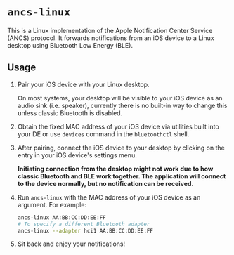 # `ancs-linux`
This is a Linux implementation of the Apple Notification Center Service (ANCS) protocol. It forwards notifications from an iOS device to a Linux desktop using Bluetooth Low Energy (BLE).

## Usage
1. Pair your iOS device with your Linux desktop.
   
   On most systems, your desktop will be visible to your iOS device as an audio sink (i.e. speaker), currently there is no built-in way to change this unless classic Bluetooth is disabled.
2. Obtain the fixed MAC address of your iOS device via utilities built into your DE or use `devices` command in the `bluetoothctl` shell.
3. After pairing, connect the iOS device to your desktop by clicking on the entry in your iOS device's settings menu. 
   
   **Initiating connection from the desktop might not work due to how classic Bluetooth and BLE work together. The application will connect to the device normally, but no notification can be received.**
4. Run `ancs-linux` with the MAC address of your iOS device as an argument. For example:
   ```sh
   ancs-linux AA:BB:CC:DD:EE:FF
   # To specify a different Bluetooth adapter
   ancs-linux --adapter hci1 AA:BB:CC:DD:EE:FF
   ```
5. Sit back and enjoy your notifications!

